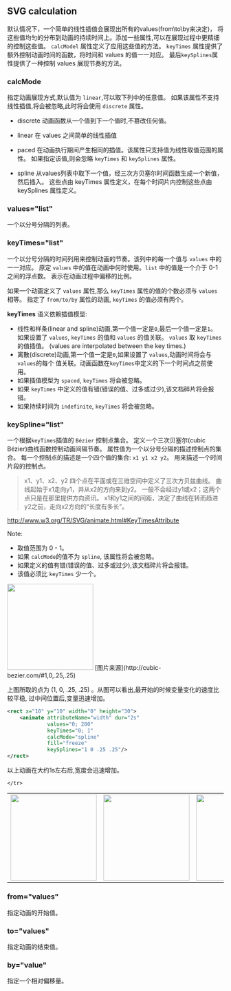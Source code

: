## SVG <animation/> calculation
默认情况下，一个简单的线性插值会展现出所有的values(from\to\by来决定)，
将这些值均匀的分布到动画的持续时间上。添加一些属性,可以在展现过程中更精细的控制这些值。
`calcModel` 属性定义了应用这些值的方法。
`keyTimes` 属性提供了额外控制动画时间的函数，将时间和 values 的值一一对应。
最后`keySplines`属性提供了一种控制 values 展现节奏的方法。

### calcMode
指定动画展现方式,默认值为 `linear`,可以取下列中的任意值。
如果该属性不支持线性插值,将会被忽略,此时将会使用 `discrete` 属性。

+ discrete
动画函数从一个值到下一个值时,不篡改任何值。
+ linear
在 values 之间简单的线性插值

+ paced
在动画执行期间产生相同的插值。该属性只支持值为线性取值范围的属性。
如果指定该值,则会忽略 `keyTimes` 和 `keySplines` 属性。

+ spline
从values列表中取下一个值，经三次方贝塞尔时间函数生成一个新值，然后插入。
这些点由 keyTimes 属性定义，在每个时间片内控制这些点由 keySplines 属性定义。

### values="list"
一个以分号分隔的列表。

### keyTimes="list"
一个以分号分隔的时间列用来控制动画的节奏。该列中的每一个值与 `values` 中的一一对应。
原定 `values` 中的值在动画中何时使用。`list` 中的值是一个介于 0-1 之间的浮点数。
表示在动画过程中偏移的比例。

如果一个动画定义了 `values` 属性,那么 `keyTimes` 属性的值的个数必须与 `values` 相等。
指定了 `from/to/by` 属性的动画, `keyTimes` 的值必须有两个。

**keyTimes** 语义依赖插值模型:
+ 线性和样条(linear and spline)动画,第一个值一定是`0`,最后一个值一定是`1`。
  如果设置了 `values`, `keyTimes` 的值和 `values` 的值关联。
  `values` 取 `keyTimes` 的值插值。
  (values are interpolated between the key times.)
+ 离散(discrete)动画,第一个值一定是`0`,如果设置了 `values`,动画时间将会与`values`的每个
  值关联。动画函数在`keyTimes`中定义的下一个时间点之前使用。
+ 如果插值模型为 `spaced`, `keyTimes` 将会被忽略。
+ 如果 `keyTimes` 中定义的值有错(错误的值、过多或过少),该文档碎片将会报错。
+ 如果持续时间为 `indefinite`, `keyTimes` 将会被忽略。

### keySpline="list"
一个根据`keyTimes`插值的 `Bézier` 控制点集合。
定义一个三次贝塞尔(cubic Bézier)曲线函数控制动画间隔节奏。
属性值为一个以分号分隔的描述控制点的集合。
每一个控制点的描述是一个四个值的集合: `x1 y1 x2 y2`。
用来描述一个时间片段的控制点。
> x1、y1、x2、y2 四个点在平面或在三维空间中定义了三次方贝兹曲线。
  曲线起始于x1走向y1，并从x2的方向来到y2。
  一般不会经过y1或x2；这两个点只是在那里提供方向资讯。
  x1和y1之间的间距，决定了曲线在转而趋进y2之前，走向x2方向的“长度有多长”。
  
http://www.w3.org/TR/SVG/animate.html#KeyTimesAttribute

Note:
+ 取值范围为 0 - 1。
+ 如果 `calcMode`的值不为 `spline`, 该属性将会被忽略。
+ 如果定义的值有错(错误的值、过多或过少),该文档碎片将会报错。
+ 该值必须比 `keyTimes` 少一个。

<img src="./image/cubic_Bézier_(1,0,.25,.25).png" width=200/>
[图片来源](http://cubic-bezier.com/#1,0,.25,.25)

上图所取的点为 (1, 0, .25, .25) 。从图可以看出,最开始的时候变量变化的速度比较平稳,
过中间位置后,变量迅速增加。
```XML
<rect x="10" y="10" width="0" height="30">
    <animate attributeName="width" dur="2s"
             values="0; 200"
             keyTimes="0; 1"
             calcMode="spline"
             fill="freeze"
             keySplines="1 0 .25 .25"/>
</rect>
```
以上动画在大约1s左右后,宽度会迅速增加。
<table>
    <tr>
        <td><img src="./image/cubic_Bézier_(0,.1,.5,.9).png" width=200/></td>
        <td><img src="./image/cubic_Bézier_(0,.5,1,0).png" width=200/></td>
        <td><img src="./image/cubic_Bézier_(0,.75,.35,.85).png" width=200/></td>
    </tr>
    <tr>
        
    </tr>
</table>


### from="values"
指定动画的开始值。

### to="values"
指定动画的结束值。

### by="value"
指定一个相对偏移量。



